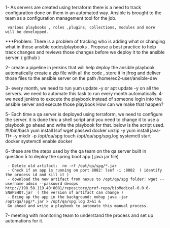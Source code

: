 1- As servers are created using terraform there is a need to track configuration done on them in an 
     automated way. Ansible is brought to the team as a configuration management tool for the job.
     
     various playbooks , roles ,plugins, collections, modules and more will be developped.
  ***Problem:   There is a problem of tracking who is adding what or changing what in those ansible codes/playbooks . 
     Propose a best practice to help track changes and reviews those changes before we deploy it to the 
     ansible server. ( github ) 
     
2- create a pipeline in jenkins that will help deploy the ansible playbook automatically create a zip file 
     with all the code , store it in jfrog and deliver those files to the ansible server on 
     the path /home/ec2-user/ansible-dev

 3- every month, we need to run yum update -y or apt update -y on all the servers.
     we need to automate this task to run every month automatically.
     4- we need jenkins to execute the playbook instead of someone login into the ansible server and execute those playbook
     How can we make that happen?
     
5- Each time a qa server is deployed using terraform, we need to configure the server. it is done thru
     a shell script and you need to change it to  use a playbook
     go ahead and write the playbook  for that. below is the script used.
     #!/bin/bash
     yum install lsof wget passwd docker unzip -y
     yum install java-11* -y
     mkdir -p /opt/qa/spg
     touch  /opt/qa/spg/spg.log
     systemctl start docker
     systemctl enable docker 
     
6- these are the steps used by the qa team on the qa server built in question 5 to deploy the spring boot app ( java jar file)
     
     - Delete old artifact:  rm -rf /opt/qa/spg/*.jar
     - Check if an app is running on port 8082: lsof -i :8082  ( identify the process id and kill it )
     - download the new artifact from nexus to /opt/qa/spg folder: wget --username admin --passowrd devops http://198.58.119.40:8081/repository/prof-repo/bioMedical-0.0.6-SNAPSHOT.jar  ( the version of artifact can change )
     - Bring up the app in the background: nohup java -jar /opt/qa/spg/*.jar > /opt/qa/spg.log 2>&1 &
     Go ahead and write a playbook to automate this manual process.
     
7- meeting with monitoring team to understand the process and set up automations for it.
     